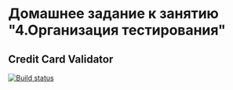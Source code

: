 # Домашнее задание к занятию "4.Организация тестирования"
## Credit Card Validator

[![Build status](https://ci.appveyor.com/api/projects/status/ivyo4l7bn1a581lu)](https://ci.appveyor.com/project/tashakibanova/testing)
